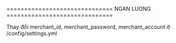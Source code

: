 ============================== NGAN LUONG ==============================

Thay đổi merchant_id, merchant_password, merchant_account ở /config/settings.yml
